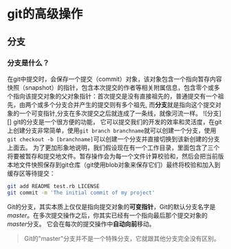 # git的高级操作
## 分支
### 分支是什么？
在git中提交时，会保存一个提交（commit）对象，该对象包含一个指向暂存内容快照（snapshot）的指针，包含本次提交的作者等相关附属信息，包含零个或多个指向该提交对象的父对象指针：首次提交是没有直接祖先的，普通提交有一个祖先，由两个或多个分支合并产生的提交则有多个祖先, 而**分支**就是指向这个提交对象的一个可变指针,分支在多次提交之后就连成了一条线，就像河流一样。
![分支][]
git的分支是一个很方便的功能， 它可以提交我们的开发的效率和灵活度，在git上创建分支非常简单，使用`git branch branchname`就可以创建一个分支，使用`git checkout -b [branchname]`可以创建一个分支并直接切换到该新创建的分支上面去。
为了更加形象地说明，我们假设现在有一个工作目录，里面包含了三个将要被暂存和提交地文件。暂存操作会为每一个文件计算校验和，然后会把当前版本地文件快照保存到git仓库（git使用blob对象来保存它们）最终将校验和加入到缓存区等待提交：
``` bash
git add README test.rb LICENSE
git commit -m 'The initial commit of my project'
```
Git的分支，其实本质上仅仅是指向提交对象的**可变指针**，Git的默认分支名字是*master*。在多次提交操作之后，你其实已经有一个指向最后那个提交对象的*master*分支。 它会在每次的提交操作中**自动向前**移动。

> Git的"master"分支并不是一个特殊分支，它就跟其他分支完全没有区别。


